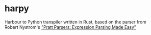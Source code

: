 # harpy

Harbour to Python transpiler written in Rust, based on the parser from Robert Nystrom's
["Pratt Parsers: Expression Parsing Made Easy"](https://journal.stuffwithstuff.com/2011/03/19/pratt-parsers-expression-parsing-made-easy/)
